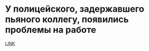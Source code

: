 # У полицейского, задержавшего пьяного коллегу, появились проблемы на работе



[LINK](https://varlamov.ru/1759023.html)